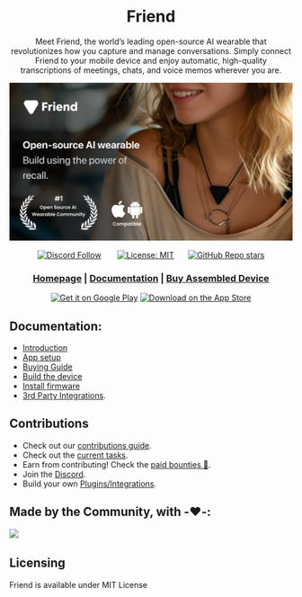 <div align="center">

# **Friend**

Meet Friend, the world’s leading open-source AI wearable that revolutionizes how you capture and manage conversations. Simply connect Friend to your mobile device and enjoy automatic, high-quality
transcriptions of meetings, chats, and voice memos wherever you are.

![Friend Image](/docs/images/friend_banner.png)

[![Discord Follow](https://dcbadge.vercel.app/api/server/ZutWMTJnwA?style=flat)](https://discord.gg/ZutWMTJnwA) &ensp;&ensp;&ensp;
[![License: MIT](https://img.shields.io/badge/License-MIT-yellow.svg)](https://opensource.org/licenses/MIT)&ensp;&ensp;&ensp;
[![GitHub Repo stars](https://img.shields.io/github/stars/BasedHardware/Friend)](https://github.com/BasedHardware/Friend)

<h3>

[Homepage](https://basedhardware.com/) | [Documentation](https://docs.basedhardware.com/) | [Buy Assembled Device](https://basedhardware.com)

</h3>

[<img src='https://upload.wikimedia.org/wikipedia/commons/7/78/Google_Play_Store_badge_EN.svg' alt='Get it on Google Play' height="50px" width="180px">](https://play.google.com/store/apps/details?id=com.craftech360.avm)
[<img src='https://apple-resources.s3.amazonaws.com/media-badges/download-on-the-app-store/black/en-us.svg' alt="Download on the App Store" height="50px" width="180px">](https://apps.apple.com/us/app/friend-ai-wearable/id6502156163)

</div>

[//]: # (## Features)

[//]: # ()

[//]: # (- **Real-Time AI Audio Processing**: Leverage powerful on-device AI capabilities for real-time audio analysis.)

[//]: # (- **Low-powered Bluetooth**: Capture audio for 24h+ on a small button battery)

[//]: # (- **Open-Source Software**: Access and contribute to the pin's software stack, designed with openness and community collaboration in mind.)

[//]: # (- **Wearable Design**: Experience unparalleled convenience with ergonomic and lightweight design, perfect for everyday wear.)

## Documentation:

- [Introduction](https://docs.basedhardware.com/)
- [App setup](https://docs.basedhardware.com/get_started/Setup/)
- [Buying Guide](https://docs.basedhardware.com/assembly/Buying_Guide/)
- [Build the device](https://docs.basedhardware.com/assembly/Build_the_device/)
- [Install firmware](https://docs.basedhardware.com/assembly/Install_firmware/)
- [3rd Party Integrations](https://docs.basedhardware.com/developer/plugins/Introduction/).

## Contributions

* Check out our [contributions guide](https://docs.basedhardware.com/developer/Contribution/).
* Check out the [current tasks](https://github.com/BasedHardware/Friend/issues).
* Earn from contributing! Check the [paid bounties 🤑](https://github.com/BasedHardware/Friend/issues?q=is:open+is:issue+label:%22Paid+Bounty+%F0%9F%92%B0%22).
* Join the [Discord](https://discord.gg/ZutWMTJnwA).
* Build your own [Plugins/Integrations](https://docs.basedhardware.com/developer/plugins/Introduction/).

[//]: # (## More links:)

[//]: # ()

[//]: # (- [Contributing]&#40;https://docs.basedhardware.com/developer/Contribution/&#41;)

[//]: # (- [Support]&#40;https://docs.basedhardware.com/info/Support/&#41;)

[//]: # (- [BLE Protocol]&#40;https://docs.basedhardware.com/developer/Protocol/&#41;)

[//]: # (- [Plugins]&#40;https://docs.basedhardware.com/developer/Plugins/&#41;)

## Made by the Community, with -❤️-:

<a href="https://github.com/BasedHardware/Friend/graphs/contributors">
  <img src="https://contrib.rocks/image?repo=BasedHardware/Friend" />
</a>

## Licensing

Friend is available under MIT License
